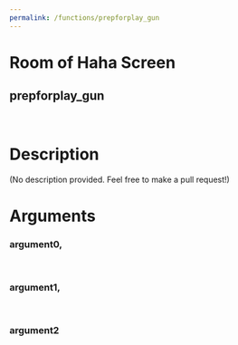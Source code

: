 ```yaml
---
permalink: /functions/prepforplay_gun
---
```

# Room of Haha Screen  
## prepforplay_gun  
&nbsp;  
# Description  
(No description provided. Feel free to make a pull request!) 
&nbsp;  
# Arguments
### argument0, 

&nbsp;  
### argument1, 

&nbsp;  
### argument2

&nbsp;  


